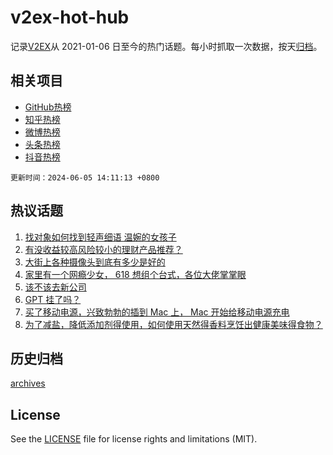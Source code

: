 # v2ex-hot-hub

 记录[V2EX](https://www.v2ex.com/)从 2021-01-06 日至今的热门话题。每小时抓取一次数据，按天[归档](archives)。
 
 ## 相关项目

- [GitHub热榜](https://github.com/lonnyzhang423/github-hot-hub)
- [知乎热榜](https://github.com/lonnyzhang423/zhihu-hot-hub)
- [微博热榜](https://github.com/lonnyzhang423/weibo-hot-hub)
- [头条热榜](https://github.com/lonnyzhang423/toutiao-hot-hub)
- [抖音热榜](https://github.com/lonnyzhang423/douyin-hot-hub)


 `更新时间：2024-06-05 14:11:13 +0800`

## 热议话题

1. [找对象如何找到轻声细语 温婉的女孩子](https://www.v2ex.com/t/1046830)
1. [有没收益较高风险较小的理财产品推荐？](https://www.v2ex.com/t/1046873)
1. [大街上各种摄像头到底有多少是好的](https://www.v2ex.com/t/1046876)
1. [家里有一个网瘾少女， 618 想组个台式，各位大佬掌掌眼](https://www.v2ex.com/t/1046886)
1. [该不该去新公司](https://www.v2ex.com/t/1046884)
1. [GPT 挂了吗？](https://www.v2ex.com/t/1046746)
1. [买了移动电源，兴致勃勃的插到 Mac 上， Mac 开始给移动电源充电](https://www.v2ex.com/t/1046749)
1. [为了减盐，降低添加剂得使用，如何使用天然得香料烹饪出健康美味得食物？](https://www.v2ex.com/t/1046898)

## 历史归档

[archives](archives)

## License

See the [LICENSE](LICENSE) file for license rights and limitations (MIT).
